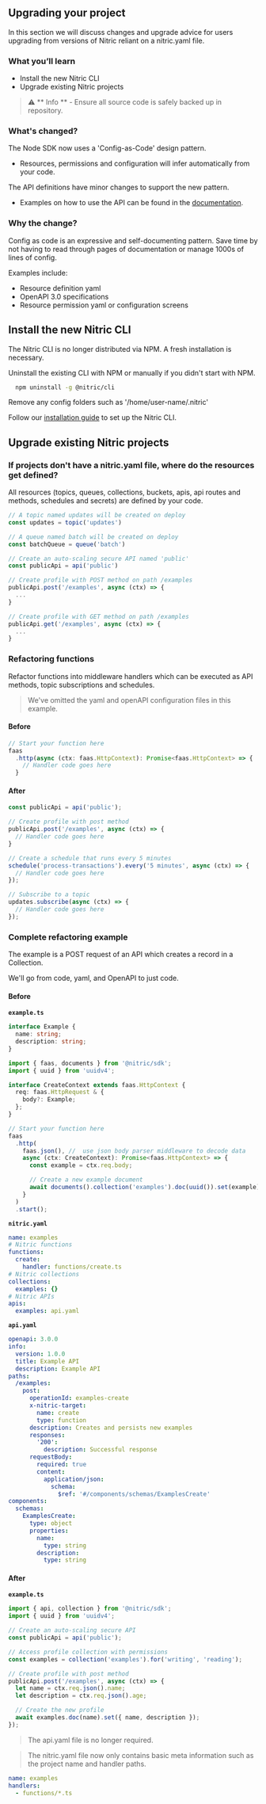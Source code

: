 ## Upgrading your project

In this section we will discuss changes and upgrade advice for users upgrading from versions of Nitric reliant on a nitric.yaml file.

### What you’ll learn

- Install the new Nitric CLI
- Upgrade existing Nitric projects

> &#x26a0;&#xfe0f; ** Info ** - Ensure all source code is safely backed up in repository.

### What's changed?

The Node SDK now uses a 'Config-as-Code' design pattern.

- Resources, permissions and configuration will infer automatically from your code.

The API definitions have minor changes to support the new pattern.

- Examples on how to use the API can be found in the [documentation](/docs).

### Why the change?

Config as code is an expressive and self-documenting pattern. Save time by not having to read through pages of documentation or manage 1000s of lines of config.

Examples include:

- Resource definition yaml
- OpenAPI 3.0 specifications
- Resource permission yaml or configuration screens

## Install the new Nitric CLI

The Nitric CLI is no longer distributed via NPM. A fresh installation is necessary.

Uninstall the existing CLI with NPM or manually if you didn't start with NPM.

```bash
  npm uninstall -g @nitric/cli
```

Remove any config folders such as '/home/user-name/.nitric'

Follow our [installation guide](/docs/installation) to set up the Nitric CLI.

## Upgrade existing Nitric projects

### If projects don't have a nitric.yaml file, where do the resources get defined?

All resources (topics, queues, collections, buckets, apis, api routes and methods, schedules and secrets) are defined by your code.

```typescript
// A topic named updates will be created on deploy
const updates = topic('updates')

// A queue named batch will be created on deploy
const batchQueue = queue('batch')

// Create an auto-scaling secure API named 'public'
const publicApi = api('public')

// Create profile with POST method on path /examples
publicApi.post('/examples', async (ctx) => {
  ...
}

// Create profile with GET method on path /examples
publicApi.get('/examples', async (ctx) => {
  ...
}
```

### Refactoring functions

Refactor functions into middleware handlers which can be executed as API methods, topic subscriptions and schedules.

> We've omitted the yaml and openAPI configuration files in this example.

#### Before

```typescript
// Start your function here
faas
  .http(async (ctx: faas.HttpContext): Promise<faas.HttpContext> => {
    // Handler code goes here
  }
```

#### After

```typescript
const publicApi = api('public');

// Create profile with post method
publicApi.post('/examples', async (ctx) => {
  // Handler code goes here
}
```

```typescript
// Create a schedule that runs every 5 minutes
schedule('process-transactions').every('5 minutes', async (ctx) => {
  // Handler code goes here
});
```

```typescript
// Subscribe to a topic
updates.subscribe(async (ctx) => {
  // Handler code goes here
});
```

### Complete refactoring example

The example is a POST request of an API which creates a record in a Collection.

We'll go from code, yaml, and OpenAPI to just code.

#### Before

**`example.ts`**

```typescript
interface Example {
  name: string;
  description: string;
}

import { faas, documents } from '@nitric/sdk';
import { uuid } from 'uuidv4';

interface CreateContext extends faas.HttpContext {
  req: faas.HttpRequest & {
    body?: Example;
  };
}

// Start your function here
faas
  .http(
    faas.json(), //  use json body parser middleware to decode data
    async (ctx: CreateContext): Promise<faas.HttpContext> => {
      const example = ctx.req.body;

      // Create a new example document
      await documents().collection('examples').doc(uuid()).set(example);
    }
  )
  .start();
```

**`nitric.yaml`**

```yaml
name: examples
# Nitric functions
functions:
  create:
    handler: functions/create.ts
# Nitric collections
collections:
  examples: {}
# Nitric APIs
apis:
  examples: api.yaml
```

**`api.yaml`**

```yaml
openapi: 3.0.0
info:
  version: 1.0.0
  title: Example API
  description: Example API
paths:
  /examples:
    post:
      operationId: examples-create
      x-nitric-target:
        name: create
        type: function
      description: Creates and persists new examples
      responses:
        '200':
          description: Successful response
      requestBody:
        required: true
        content:
          application/json:
            schema:
              $ref: '#/components/schemas/ExamplesCreate'
components:
  schemas:
    ExamplesCreate:
      type: object
      properties:
        name:
          type: string
        description:
          type: string
```

#### After

**`example.ts`**

```typescript
import { api, collection } from '@nitric/sdk';
import { uuid } from 'uuidv4';

// Create an auto-scaling secure API
const publicApi = api('public');

// Access profile collection with permissions
const examples = collection('examples').for('writing', 'reading');

// Create profile with post method
publicApi.post('/examples', async (ctx) => {
  let name = ctx.req.json().name;
  let description = ctx.req.json().age;

  // Create the new profile
  await examples.doc(name).set({ name, description });
});
```

> The api.yaml file is no longer required.

> The nitric.yaml file now only contains basic meta information such as the project name and handler paths.

```yaml
name: examples
handlers:
  - functions/*.ts
```
